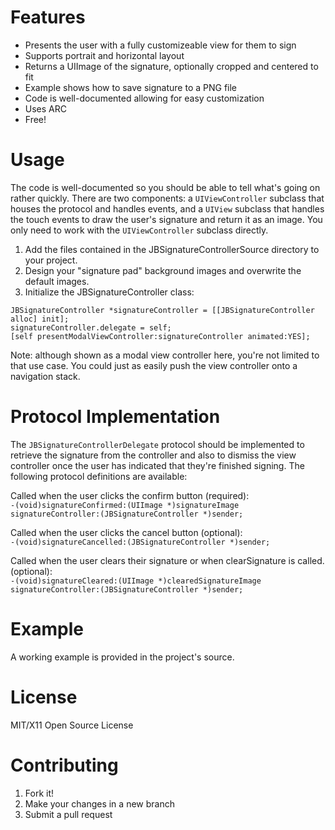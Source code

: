 Features
========

* Presents the user with a fully customizeable view for them to sign
* Supports portrait and horizontal layout
* Returns a UIImage of the signature, optionally cropped and centered to fit
* Example shows how to save signature to a PNG file
* Code is well-documented allowing for easy customization
* Uses ARC
* Free!


Usage
=====

The code is well-documented so you should be able to tell what's going on rather quickly. There are two components: a `UIViewController` subclass that houses the protocol and handles events, and a `UIView` subclass that handles the touch events to draw the user's signature and return it as an image. You only need to work with the `UIViewController` subclass directly.

1. Add the files contained in the JBSignatureControllerSource directory to your project.
2. Design your "signature pad" background images and overwrite the default images.
3. Initialize the JBSignatureController class:

```
JBSignatureController *signatureController = [[JBSignatureController alloc] init];
signatureController.delegate = self;
[self presentModalViewController:signatureController animated:YES];
```
    
Note: although shown as a modal view controller here, you're not limited to that use case. You could just as easily push the view controller onto a navigation stack.
    
Protocol Implementation
=======================

The `JBSignatureControllerDelegate` protocol should be implemented to retrieve the signature from the controller and also to dismiss the view controller once the user has indicated that they're finished signing. The following protocol definitions are available:

Called when the user clicks the confirm button (required):<br>
`-(void)signatureConfirmed:(UIImage *)signatureImage signatureController:(JBSignatureController *)sender;`
       
Called when the user clicks the cancel button (optional):<br>
`-(void)signatureCancelled:(JBSignatureController *)sender;`
    
Called when the user clears their signature or when clearSignature is called. (optional):<br>
`-(void)signatureCleared:(UIImage *)clearedSignatureImage signatureController:(JBSignatureController *)sender;`
    

Example
=======

A working example is provided in the project's source.


License
=======

MIT/X11 Open Source License


Contributing
============

1. Fork it!
2. Make your changes in a new branch
3. Submit a pull request